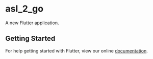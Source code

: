 # asl_2_go

A new Flutter application.

## Getting Started

For help getting started with Flutter, view our online
[documentation](https://flutter.io/).
